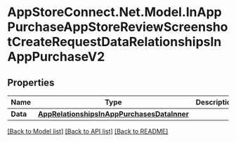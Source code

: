 # AppStoreConnect.Net.Model.InAppPurchaseAppStoreReviewScreenshotCreateRequestDataRelationshipsInAppPurchaseV2

## Properties

Name | Type | Description | Notes
------------ | ------------- | ------------- | -------------
**Data** | [**AppRelationshipsInAppPurchasesDataInner**](AppRelationshipsInAppPurchasesDataInner.md) |  | 

[[Back to Model list]](../README.md#documentation-for-models) [[Back to API list]](../README.md#documentation-for-api-endpoints) [[Back to README]](../README.md)

